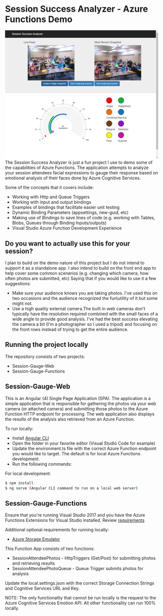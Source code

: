 # Session Success Analyzer - Azure Functions Demo
![Session Success Analyzer](https://github.com/joshdcar/session-success-gauge-azure-functions/blob/master/session_success_analyzer_app.png "Session Success Analyzer")
The Session Success Analyzer is just a fun project I use to demo some of the capabilities of Azure Functions. The application attempts to analyze your session attendees facial expressions to gauge their response based on emotional analysis of their faces done by Azure Cognitive Services.  

Some of the concepts that it covers include:
- Working with Http and Queue Triggers
- Working with input and output bindings
- Examples of bindings that facilitate easier unit testing
- Dynamic Binding Parameters (appsettings, new-guid, etc)
- Making use of Bindings to save lines of code (e.g. working with Tables, Blobs, Queues through Binding Inputs/outputs)
- Visual Studio Azure Function Development Experience

## Do you want to actually use this for your session?
I plan to build on the demo nature of this project but I do not intend to support it as a standalone app. I also intend to build on the front end app to help cover some common scenerios (e.g. changing which camera, how often photos are submitted, etc) Saying that if you would like to use it a few suggestions:

- Make sure your audience knows you are taking photos. I've used this on two occasions and the audience recognized the fun\utility of it but some might not.
- Use a high quality external camera.The built in web cameras don't typically have the resolution required combined with the small faces of a wide angle to provide good analysis.  I've had the best success elevating the camera a bit (I'm a photographer so I used a tripod) and focusing on the front rows instead of trying to get the entire audience.

## Running the project locally 

The repository consists of two projects:
- Session-Gauge-Web 
- Session-Gauge-Functions

## Session-Gauge-Web
This is an Angular (4) Single Page Application (SPA). The application is a simple application that is responsible for gathering the photos via your web camera (or attached camera) and submitting those photos to the Azure Function HTTP endpoint for processing.  The web application also displays the results of the analysis also retrieved from an Azure Function. 

To run locally:
- Install [Angular CLI](https://cli.angular.io/) 
- Open the folder in your favorite editor (Visual Studio Code for example)
- Update the environment.ts file with the correct Azure Function endpoint you would like to target. The default is for local Azure Functions development.
- Run the following commands:

For local development:
```sh
$ npm install
$ ng serve (Angular CLI command to run on a local web server)
```

## Session-Gauge-Functions
Ensure that you're running Visual Studio 2017 and you have the Azure Functions Extensions for Visual Studio installed. Review [requirements](https://docs.microsoft.com/en-us/azure/azure-functions/functions-develop-vs)

Additional optional requirements for running locally:
- [Azure Storage Emulator](https://docs.microsoft.com/en-us/azure/storage/common/storage-use-emulator) 

This Function App consists of two functions:
- SessionAttendeePhotos - HttpTriggers (Get/Post) for submitting photos and retrieving results
- SessionAttendeePhotoQueue - Queue Trigger submits photos for analysis

Update the local.settings.json with the correct Storage Connection Strings and Cognitive Services URL and Key. 

NOTE: The only functionality that cannot be run locally is the request to the Azure Cognitive Services Emotion API. All other functionality can run 100% locally.

